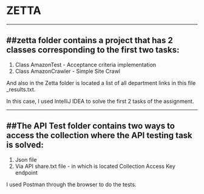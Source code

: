 # ZETTA
------------------------------------------------------------------------------------------
##zetta folder contains a project that has 2 classes corresponding to the first two tasks:
----------------------------------------------------------------------------------------
1. Class AmazonTest - Acceptance criteria implementation
2. Class AmazonCrawler - Simple Site Crawl 

And also in the Zetta folder is located a list of all department links in this file <timestamp>_results.txt.

In this case, I used IntelliJ IDEA to solve the first 2 tasks of the assignment.

-------------------------------------------------------------------------------------------

##The API Test folder contains two ways to access the collection where the API testing task is solved:
--------------------------------------------------------------------------------------------
1. Json file
2. Via API share.txt file - in which is located Collection Access Key endpoint

I used Postman through the browser to do the tests.


